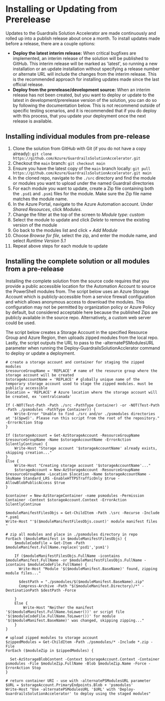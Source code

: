 # Installing or Updating from Prerelease

Updates to the Guardrails Solution Accelerator are made continuously and rolled up into a publish release about once a month. To install updates made before a release, there are a couple options:

- **Deploy the latest interim release:** When critical bugfixes are implemented, an interim release of the solution will be published to GitHub. This interim release will be marked as 'latest', so running a new installation or an update installation without specifying a release number or alternate URL will include the changes from the interim release. This is the recommended approach for installing updates made since the last official release.
- **Deploy from the prerelease/development source:** When an interim release has not been created, but you want to deploy or update to the latest in development/prerelease version of the solution, you can do so by following the documentation below. This is not recommend outside of specific testing scenarios, and it is recommended that if you do deploy with this process, that you update your deployment once the next release is available.

## Installing individual modules from pre-release

1. Clone the solution from GitHub with Git (if you do not have a copy already): `git clone https://github.com/Azure/GuardrailsSolutionAccelerator.git`
1. Checkout the `main` branch: `git checkout main`
1. Ensure you have the latest copy of the `main` branch locally: `git pull https://github.com/Azure/GuardrailsSolutionAccelerator.git main`
1. In the cloned repo, navigate to the `./src` directory and find the module or modules you want to upload under the named Guardrail directories
1. For each module you want to update, create a Zip file containing both the `.psd1` and `.psm1` files for the module. Make sure the Zip file name matches the module name.
1. In the Azure Portal, navigate to the Azure Automation account. Under *Shared Resources*, click *Modules*.
1. Change the filter at the top of the screen to *Module type: custom*
1. Select the module to update and click *Delete* to remove the existing version of the module
1. Go back to the modules list and click *+ Add Module*
1. Choose *Browse for file*, select the zip, and enter the module name, and select *Runtime Version 5.1*
1. Repeat above steps for each module to update

## Installing the complete solution or all modules from a pre-release

Installing the complete solution from the source code requires that you provide a public accessible location for the Automation Account to source the PowerShell modules from. The script below uses an Azure Storage Account which is publicly-accessible from a service firewall configuration and which allows anonymous access to download the modules. This configuration may not be permitted by organization policy or Azure Policy by default, but considered acceptable here because the published Zips are publicly available in the source repo. Alternatively, a custom web server could be used.

The script below creates a Storage Account in the specified Resource Group and Azure Region, then uploads zipped modules from the local repo. Lastly, the script outputs the URL to pass to the -alternatePSModulesURL parameter when running the Deploy-GuardrailsSolutionAcclerator command to deploy or update a deployment. 

```azurepowershell
# create a storage account and container for staging the zipped modules 
$resourceGroupName = 'REPLACE' # name of the resource group where the storage account will be created
$storageAccountName = 'REPLACE' # globally unique name of the temporary storage account used to stage the zipped modules. must be publicly accessible
$location = 'REPLACE' # Azure location where the storage account will be created, ex 'centralcanada'

If (-NOT(Test-Path -Path ./src -PathType Container) -or -NOT(Test-Path -Path ./psmodules -PathType Container)) {
    Write-Error "Unable to find ./src and/or ./psmodules directories at '$($pwd)'. Please run this script from the root of the repository." -ErrorAction Stop
}

If ($storageAccount = Get-AzStorageAccount -ResourceGroupName $resourceGroupName -Name $storageAccountName -ErrorAction SilentlyContinue) {
    Write-Host "Storage account '$storageAccountName' already exists, skipping creation..."
}
Else {
    Write-Host "Creating storage account '$storageAccountName'..."
    $storageAccount = New-AzStorageAccount -ResourceGroupName $resourceGroupName -Location $location -Name $storageAccountName -SkuName Standard_LRS -EnableHTTPSTrafficOnly $true -AllowBlobPublicAccess $true
}

$container = New-AzStorageContainer -name psmodules -Permission Container -Context $storageAccount.Context -ErrorAction SilentlyContinue

$moduleManifestFilesObjs = Get-ChildItem -Path .\src -Recurse -Include *.psm1
Write-Host "'$($moduleManifestFilesObjs.count)' module manifest files "

# zip all modules and place in ./psmodules directory in repo
ForEach ($moduleManifest in $moduleManifestFilesObjs) {
    $moduleCodeFile = Get-Item -Path $moduleManifest.FullName.replace('psd1','psm1')
    
    If ($moduleManifestFilesObjs.FullName -icontains $moduleManifest.FullName -or $moduleManifestFilesObjs.FullName -icontains $moduleCodeFile.FullName) {
      Write-Host "Module '$($moduleManifest.BaseName)' found, zipping module files..."

      $destPath = "./psmodules/$($moduleManifest.BaseName).zip"
      Compress-Archive -Path "$($moduleManifest.Directory)/*" -DestinationPath $destPath -Force

    }
    Else {
        Write-Host "Neither the manifest '$($moduleManifest.FullName.toLower())' or script file '$($moduleCodeFile.FullName.ToLower())' for module '$($moduleManifest.BaseName)' was changed, skipping zipping..."
    }
}

# upload zipped modules to storage account
$zippedModules = Get-ChildItem -Path ./psmodules/* -Include *.zip -File
ForEach ($moduleZip in $zippedModules) {

  Set-AzStorageBlobContent -Context $storageAccount.Context -Container psmodules -File $moduleZip.FullName -Blob $moduleZip.Name -Force -ErrorAction Stop
}

# return container URI - use with -alternatePSModulesURL parameter
$URL = $storageAccount.PrimaryEndpoints.Blob + 'psmodules'
Write-Host "Use -alternatePSModulesURL '$URL' with 'Deploy-GuardrailsSolutionAccelerator' to deploy using the staged modules"

```